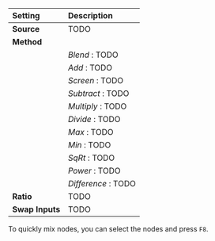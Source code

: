 | Setting         | Description         |
| :-------------- | :------------------ |
| **Source**      | TODO                |
| **Method**      |
|                 | *Blend*  : TODO     |
|                 | *Add*  : TODO       |
|                 | *Screen*  : TODO    |
|                 | *Subtract* : TODO   |
|                 | *Multiply* : TODO   |
|                 | *Divide* : TODO     |
|                 | *Max*  : TODO       |
|                 | *Min* : TODO        |
|                 | *SqRt* : TODO       |
|                 | *Power* : TODO      |
|                 | *Difference* : TODO |
| **Ratio**       | TODO                |
| **Swap Inputs** | TODO                |



To quickly mix nodes, you can select the nodes and press `F8`.